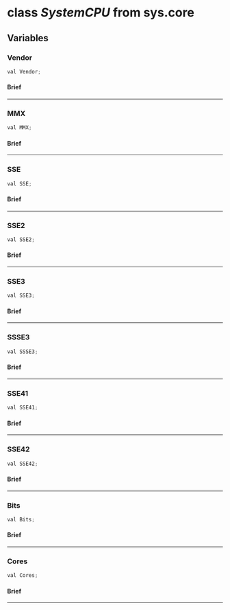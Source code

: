 # class *SystemCPU* from sys.core

## Variables

### Vendor

```C#
val Vendor;
```

#### Brief

***

### MMX

```C#
val MMX;
```

#### Brief

***

### SSE

```C#
val SSE;
```

#### Brief

***

### SSE2

```C#
val SSE2;
```

#### Brief

***

### SSE3

```C#
val SSE3;
```

#### Brief

***

### SSSE3

```C#
val SSSE3;
```

#### Brief

***

### SSE41

```C#
val SSE41;
```

#### Brief

***

### SSE42

```C#
val SSE42;
```

#### Brief

***

### Bits

```C#
val Bits;
```

#### Brief

***

### Cores

```C#
val Cores;
```

#### Brief

***

